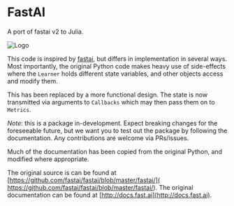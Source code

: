 # FastAI

A port of fastai v2 to Julia.

![Logo](https://raw.githubusercontent.com/opus111/FastAI.jl/master/fastai-julia-logo.png)

This code is inspired by [fastai](https://github.com/fastai/fastai/blob/master/fastai/), but differs in implementation in several ways. Most importantly, the original Python code makes heavy use of side-effects where the `Learner` holds different state variables, and other objects access and modify them.

This has been replaced by a more functional design. The state is now transmitted via arguments to `Callbacks` which may then pass them on to `Metrics`.

*Note*: this is a package in-development. Expect breaking changes for the foreseeable future, but we want you to test out the package by following the documentation. Any contributions are welcome via PRs/issues.

Much of the documentation has been copied from the original Python, and modified where appropriate.

The original source is can be found at [https://github.com/fastai/fastai/blob/master/fastai/](
https://github.com/fastai/fastai/blob/master/fastai/). The original documentation can be found at [http://docs.fast.ai](http://docs.fast.ai).